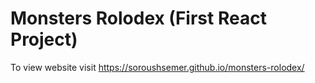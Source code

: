 # Monsters Rolodex (First React Project)

To view website visit https://soroushsemer.github.io/monsters-rolodex/
